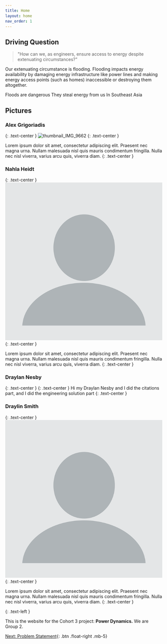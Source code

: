 ```yaml
---
title: Home
layout: home
nav_order: 1
---
```



## Driving Question
> "How can we, as engineers, ensure access to energy despite extenuating circumstances?"

Our extenuating circumstance is flooding. Flooding impacts energy availability by damaging energy infrastructure like power lines and making energy access points (such as homes) inaccessible or destroying them altogether.

Floods are dangerous
They steal energy from us
In Southeast Asia

## Pictures

### Alex Grigoriadis
{: .text-center }
![thumbnail_IMG_9662](https://github.com/user-attachments/assets/33856e10-d3ff-4b5e-ba2b-eb02cef2958e)
{: .text-center }

Lorem ipsum dolor sit amet, consectetur adipiscing elit. Praesent nec magna urna. Nullam malesuada nisl quis mauris condimentum fringilla. Nulla nec nisl viverra, varius arcu quis, viverra diam.
{: .text-center }

### Nahla Heidt
{: .text-center }
![](assets/proxy-image218.png) 
{: .text-center }

Lorem ipsum dolor sit amet, consectetur adipiscing elit. Praesent nec magna urna. Nullam malesuada nisl quis mauris condimentum fringilla. Nulla nec nisl viverra, varius arcu quis, viverra diam.
{: .text-center }

### Draylan Nesby
{: .text-center }
{: .text-center }
Hi my Draylan Nesby and I did the citations part, and I did the engineering solution part
{: .text-center }

### Draylin Smith
{: .text-center }
![](assets/proxy-image218.png) 
{: .text-center }

Lorem ipsum dolor sit amet, consectetur adipiscing elit. Praesent nec magna urna. Nullam malesuada nisl quis mauris condimentum fringilla. Nulla nec nisl viverra, varius arcu quis, viverra diam.
{: .text-center }

{: .text-left }

This is the website for the Cohort 3 project: **Power Dynamics.** We are Group 2.

[Next: Problem Statement](https://strongsand94191.github.io/project-site/problemstatement.html){: .btn .float-right .mb-5}
